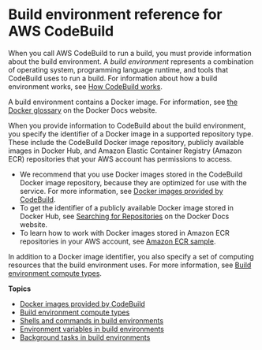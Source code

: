 # Build environment reference for AWS CodeBuild<a name="build-env-ref"></a>

When you call AWS CodeBuild to run a build, you must provide information about the build environment\. A *build environment* represents a combination of operating system, programming language runtime, and tools that CodeBuild uses to run a build\. For information about how a build environment works, see [How CodeBuild works](concepts.md#concepts-how-it-works)\.

A build environment contains a Docker image\. For information, see [the Docker glossary](https://docs.docker.com/glossary/?term=image) on the Docker Docs website\. 

When you provide information to CodeBuild about the build environment, you specify the identifier of a Docker image in a supported repository type\. These include the CodeBuild Docker image repository, publicly available images in Docker Hub, and Amazon Elastic Container Registry \(Amazon ECR\) repositories that your AWS account has permissions to access\.
+ We recommend that you use Docker images stored in the CodeBuild Docker image repository, because they are optimized for use with the service\. For more information, see [Docker images provided by CodeBuild](build-env-ref-available.md)\. 
+ To get the identifier of a publicly available Docker image stored in Docker Hub, see [Searching for Repositories](https://docs.docker.com/docker-hub/repos/#searching-for-repositories) on the Docker Docs website\.
+ To learn how to work with Docker images stored in Amazon ECR repositories in your AWS account, see [Amazon ECR sample](sample-ecr.md)\.

In addition to a Docker image identifier, you also specify a set of computing resources that the build environment uses\. For more information, see [Build environment compute types](build-env-ref-compute-types.md)\.

**Topics**
+ [Docker images provided by CodeBuild](build-env-ref-available.md)
+ [Build environment compute types](build-env-ref-compute-types.md)
+ [Shells and commands in build environments](build-env-ref-cmd.md)
+ [Environment variables in build environments](build-env-ref-env-vars.md)
+ [Background tasks in build environments](build-env-ref-background-tasks.md)